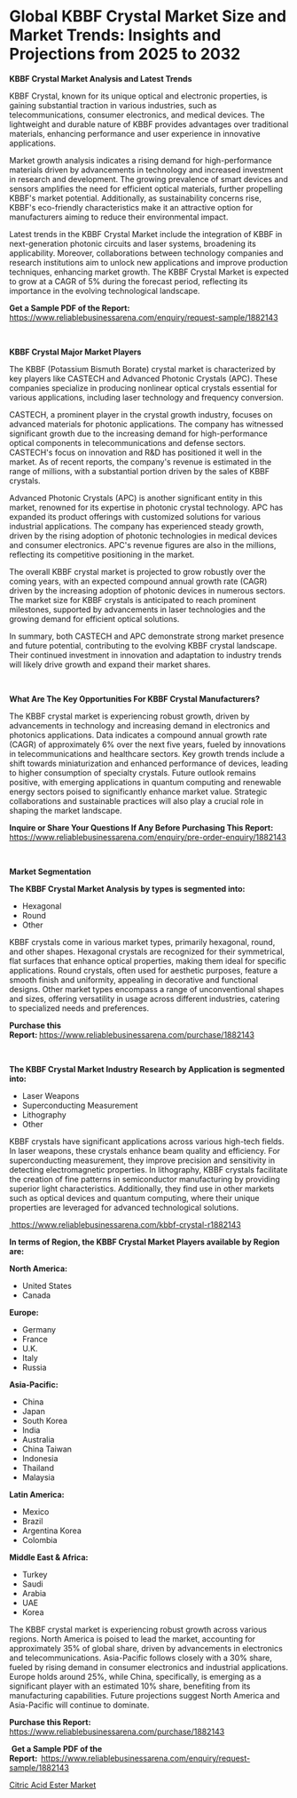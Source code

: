 <p><h1>Global KBBF Crystal Market Size and Market Trends: Insights and Projections from 2025 to 2032</h1></p><p><strong>KBBF Crystal Market Analysis and Latest Trends</strong></p>
<p><p>KBBF Crystal, known for its unique optical and electronic properties, is gaining substantial traction in various industries, such as telecommunications, consumer electronics, and medical devices. The lightweight and durable nature of KBBF provides advantages over traditional materials, enhancing performance and user experience in innovative applications.</p><p>Market growth analysis indicates a rising demand for high-performance materials driven by advancements in technology and increased investment in research and development. The growing prevalence of smart devices and sensors amplifies the need for efficient optical materials, further propelling KBBF's market potential. Additionally, as sustainability concerns rise, KBBF's eco-friendly characteristics make it an attractive option for manufacturers aiming to reduce their environmental impact.</p><p>Latest trends in the KBBF Crystal Market include the integration of KBBF in next-generation photonic circuits and laser systems, broadening its applicability. Moreover, collaborations between technology companies and research institutions aim to unlock new applications and improve production techniques, enhancing market growth. The KBBF Crystal Market is expected to grow at a CAGR of 5% during the forecast period, reflecting its importance in the evolving technological landscape.</p></p>
<p><strong>Get a Sample PDF of the Report:&nbsp;</strong> <a href="https://www.reliablebusinessarena.com/enquiry/request-sample/1882143?utm_campaign=3024&utm_medium=2&utm_source=Github&utm_content=ia&utm_term=02042025&utm_id=kbbf-crystal">https://www.reliablebusinessarena.com/enquiry/request-sample/1882143</a></p>
<p>&nbsp;</p>
<p><strong>KBBF Crystal Major Market Players</strong></p>
<p><p>The KBBF (Potassium Bismuth Borate) crystal market is characterized by key players like CASTECH and Advanced Photonic Crystals (APC). These companies specialize in producing nonlinear optical crystals essential for various applications, including laser technology and frequency conversion.</p><p>CASTECH, a prominent player in the crystal growth industry, focuses on advanced materials for photonic applications. The company has witnessed significant growth due to the increasing demand for high-performance optical components in telecommunications and defense sectors. CASTECH's focus on innovation and R&D has positioned it well in the market. As of recent reports, the company's revenue is estimated in the range of millions, with a substantial portion driven by the sales of KBBF crystals.</p><p>Advanced Photonic Crystals (APC) is another significant entity in this market, renowned for its expertise in photonic crystal technology. APC has expanded its product offerings with customized solutions for various industrial applications. The company has experienced steady growth, driven by the rising adoption of photonic technologies in medical devices and consumer electronics. APC's revenue figures are also in the millions, reflecting its competitive positioning in the market.</p><p>The overall KBBF crystal market is projected to grow robustly over the coming years, with an expected compound annual growth rate (CAGR) driven by the increasing adoption of photonic devices in numerous sectors. The market size for KBBF crystals is anticipated to reach prominent milestones, supported by advancements in laser technologies and the growing demand for efficient optical solutions.</p><p>In summary, both CASTECH and APC demonstrate strong market presence and future potential, contributing to the evolving KBBF crystal landscape. Their continued investment in innovation and adaptation to industry trends will likely drive growth and expand their market shares.</p></p>
<p>&nbsp;</p>
<p><strong>What Are The Key Opportunities For KBBF Crystal Manufacturers?</strong></p>
<p><p>The KBBF crystal market is experiencing robust growth, driven by advancements in technology and increasing demand in electronics and photonics applications. Data indicates a compound annual growth rate (CAGR) of approximately 6% over the next five years, fueled by innovations in telecommunications and healthcare sectors. Key growth trends include a shift towards miniaturization and enhanced performance of devices, leading to higher consumption of specialty crystals. Future outlook remains positive, with emerging applications in quantum computing and renewable energy sectors poised to significantly enhance market value. Strategic collaborations and sustainable practices will also play a crucial role in shaping the market landscape.</p></p>
<p><strong>Inquire or Share Your Questions If Any Before Purchasing This Report:</strong> <a href="https://www.reliablebusinessarena.com/enquiry/pre-order-enquiry/1882143?utm_campaign=3024&utm_medium=2&utm_source=Github&utm_content=ia&utm_term=02042025&utm_id=kbbf-crystal">https://www.reliablebusinessarena.com/enquiry/pre-order-enquiry/1882143</a></p>
<p>&nbsp;</p>
<p><strong>Market Segmentation</strong></p>
<p><strong>The KBBF Crystal Market Analysis by types is segmented into:</strong></p>
<p><ul><li>Hexagonal</li><li>Round</li><li>Other</li></ul></p>
<p><p>KBBF crystals come in various market types, primarily hexagonal, round, and other shapes. Hexagonal crystals are recognized for their symmetrical, flat surfaces that enhance optical properties, making them ideal for specific applications. Round crystals, often used for aesthetic purposes, feature a smooth finish and uniformity, appealing in decorative and functional designs. Other market types encompass a range of unconventional shapes and sizes, offering versatility in usage across different industries, catering to specialized needs and preferences.</p></p>
<p><strong>Purchase this Report:&nbsp;</strong><a href="https://www.reliablebusinessarena.com/purchase/1882143?utm_campaign=3024&utm_medium=2&utm_source=Github&utm_content=ia&utm_term=02042025&utm_id=kbbf-crystal">https://www.reliablebusinessarena.com/purchase/1882143</a></p>
<p>&nbsp;</p>
<p><strong>The KBBF Crystal Market Industry Research by Application is segmented into:</strong></p>
<p><ul><li>Laser Weapons</li><li>Superconducting Measurement</li><li>Lithography</li><li>Other</li></ul></p>
<p><p>KBBF crystals have significant applications across various high-tech fields. In laser weapons, these crystals enhance beam quality and efficiency. For superconducting measurement, they improve precision and sensitivity in detecting electromagnetic properties. In lithography, KBBF crystals facilitate the creation of fine patterns in semiconductor manufacturing by providing superior light characteristics. Additionally, they find use in other markets such as optical devices and quantum computing, where their unique properties are leveraged for advanced technological solutions.</p></p>
<p><a href="https://www.reliablebusinessarena.com/kbbf-crystal-r1882143?utm_campaign=3024&utm_medium=2&utm_source=Github&utm_content=ia&utm_term=02042025&utm_id=kbbf-crystal">&nbsp;https://www.reliablebusinessarena.com/kbbf-crystal-r1882143</a></p>
<p><strong>In terms of Region, the KBBF Crystal Market Players available by Region are:</strong></p>
<p>
    <p> <strong> North America: </strong>
        <ul>
            <li>United States</li>
            <li>Canada</li>
        </ul>
        </p> 
    <p> <strong> Europe: </strong>
        <ul>
            <li>Germany</li>
            <li>France</li>
            <li>U.K.</li>
            <li>Italy</li>
            <li>Russia</li>
        </ul>
        </p> 
    <p> <strong> Asia-Pacific: </strong>
        <ul>
            <li>China</li>
            <li>Japan</li>
            <li>South Korea</li>
            <li>India</li>
            <li>Australia</li>
            <li>China Taiwan</li>
            <li>Indonesia</li>
            <li>Thailand</li>
            <li>Malaysia</li>
        </ul>
        </p> 
    <p> <strong> Latin America: </strong>
        <ul>
            <li>Mexico</li>
            <li>Brazil</li>
            <li>Argentina Korea</li>
            <li>Colombia</li>
        </ul>
        </p> 
    <p> <strong> Middle East & Africa: </strong>
        <ul>
            <li>Turkey</li>
            <li>Saudi</li>
            <li>Arabia</li>
            <li>UAE</li>
            <li>Korea</li>
        </ul>
    </p>
    </p>
<p><p>The KBBF crystal market is experiencing robust growth across various regions. North America is poised to lead the market, accounting for approximately 35% of global share, driven by advancements in electronics and telecommunications. Asia-Pacific follows closely with a 30% share, fueled by rising demand in consumer electronics and industrial applications. Europe holds around 25%, while China, specifically, is emerging as a significant player with an estimated 10% share, benefiting from its manufacturing capabilities. Future projections suggest North America and Asia-Pacific will continue to dominate.</p></p>
<p><strong>Purchase this Report: </strong><a href="https://www.reliablebusinessarena.com/purchase/1882143?utm_campaign=3024&utm_medium=2&utm_source=Github&utm_content=ia&utm_term=02042025&utm_id=kbbf-crystal">https://www.reliablebusinessarena.com/purchase/1882143</a></p>
<p>&nbsp;<strong>Get a Sample PDF of the Report:&nbsp;&nbsp;</strong><a href="https://www.reliablebusinessarena.com/enquiry/request-sample/1882143?utm_campaign=3024&utm_medium=2&utm_source=Github&utm_content=ia&utm_term=02042025&utm_id=kbbf-crystal">https://www.reliablebusinessarena.com/enquiry/request-sample/1882143</a></p>
<p><strong></strong></p>
<p><p><a href="https://github.com/amoakuolaopa/Market-Research-Report-List-1/blob/main/citric-acid-ester-market.md?utm_campaign=3024&utm_medium=2&utm_source=Github&utm_content=ia&utm_term=02042025&utm_id=kbbf-crystal">Citric Acid Ester Market</a></p></p>